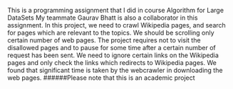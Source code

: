 This is a programming assignment that I did in course Algorithm for Large DataSets My teammate Gaurav Bhatt is also a collaborator in this assignment.
In this project, we need to crawl Wikipedia pages, and search for pages which are relevant to the topics. We should be scrolling only certain number of web pages. The project requires not to visit the disallowed pages and to pause for some time after a certain number of request has been sent.
We need to ignore certain links on the Wikipedia pages and only check the links which redirects to Wikipedia pages. We found that significant time is taken by the webcrawler in downloading the web pages. 
######Please note that this is an academic project
